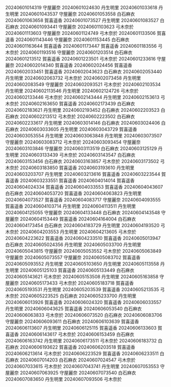 20240601014319 守屋麗奈
20240601024630 丹生明里
20240601033618 丹生明里
20240601043537 守屋麗奈
20240601053558 白石麻衣
20240601063658 賀喜遥香
20240601073527 丹生明里
20240601083527 白石麻衣
20240601093441 守屋麗奈
20240601103623 弓木奈於
20240601113603 守屋麗奈
20240601124749 弓木奈於
20240601133506 賀喜遥香
20240601143446 守屋麗奈
20240601153445 白石麻衣
20240601163644 賀喜遥香
20240601173447 賀喜遥香
20240601183556 弓木奈於
20240601193516 守屋麗奈
20240601203514 白石麻衣
20240601213512 賀喜遥香
20240601223501 弓木奈於
20240601233616 守屋麗奈
20240602014340 賀喜遥香
20240602024456 賀喜遥香
20240602033451 賀喜遥香
20240602043623 白石麻衣
20240602053440 丹生明里
20240602063732 弓木奈於
20240602073458 丹生明里
20240602083549 守屋麗奈
20240602093521 弓木奈於
20240602103534 丹生明里
20240602113546 丹生明里
20240602124726 弓木奈於
20240602133446 弓木奈於
20240602143444 丹生明里
20240602153613 弓木奈於
20240602163650 賀喜遥香
20240602173439 白石麻衣
20240602183621 丹生明里
20240602193452 白石麻衣
20240602203523 白石麻衣
20240602213512 弓木奈於
20240602223502 白石麻衣
20240602233617 丹生明里
20240603014146 白石麻衣
20240603024406 白石麻衣
20240603033605 丹生明里
20240603043729 賀喜遥香
20240603053554 丹生明里
20240603063848 丹生明里
20240603073507 守屋麗奈
20240603083712 弓木奈於
20240603093454 守屋麗奈
20240603103846 守屋麗奈
20240603113519 白石麻衣
20240603125129 丹生明里
20240603133439 弓木奈於
20240603143547 白石麻衣
20240603153456 白石麻衣
20240603163857 弓木奈於
20240603173502 弓木奈於
20240603183850 賀喜遥香
20240603193610 丹生明里
20240603203707 丹生明里
20240603213616 賀喜遥香
20240603223544 賀喜遥香
20240603233551 賀喜遥香
20240604014014 賀喜遥香
20240604024334 賀喜遥香
20240604033553 賀喜遥香
20240604043607 白石麻衣
20240604053720 賀喜遥香
20240604063823 丹生明里
20240604073527 賀喜遥香
20240604083717 守屋麗奈
20240604093555 賀喜遥香
20240604103714 丹生明里
20240604113511 丹生明里
20240604125055 守屋麗奈
20240604133448 白石麻衣
20240604143548 守屋麗奈
20240604153449 賀喜遥香
20240604164004 白石麻衣
20240604173454 白石麻衣
20240604183729 丹生明里
20240604193520 弓木奈於
20240604203553 丹生明里
20240604213605 弓木奈於
20240604223622 賀喜遥香
20240604233510 賀喜遥香
20240605013947 白石麻衣
20240605024356 丹生明里
20240605033700 丹生明里
20240605043815 守屋麗奈
20240605053552 弓木奈於
20240605063849 守屋麗奈
20240605073557 守屋麗奈
20240605083702 賀喜遥香
20240605093552 丹生明里
20240605103650 丹生明里
20240605113558 丹生明里
20240605125103 賀喜遥香
20240605133449 白石麻衣
20240605143621 弓木奈於
20240605153508 丹生明里
20240605163858 守屋麗奈
20240605173433 弓木奈於
20240605183718 賀喜遥香
20240605193531 丹生明里
20240605203539 賀喜遥香
20240605213535 弓木奈於
20240605223525 白石麻衣
20240605233700 丹生明里
20240606013926 賀喜遥香
20240606024320 賀喜遥香
20240606033557 丹生明里
20240606043625 賀喜遥香
20240606053540 白石麻衣
20240606063833 弓木奈於
20240606073520 白石麻衣
20240606083706 守屋麗奈
20240606093611 白石麻衣
20240606103639 賀喜遥香
20240606113607 丹生明里
20240606125115 賀喜遥香
20240606133603 賀喜遥香
20240606143617 弓木奈於
20240606153459 白石麻衣
20240606163742 丹生明里
20240606173511 弓木奈於
20240606183732 白石麻衣
20240606193622 賀喜遥香
20240606203518 賀喜遥香
20240606213614 弓木奈於
20240606223529 賀喜遥香
20240606233511 白石麻衣
20240607014203 白石麻衣
20240607024547 弓木奈於
20240607033615 弓木奈於
20240607043741 丹生明里
20240607053553 守屋麗奈
20240607063925 守屋麗奈
20240607073540 白石麻衣
20240607083650 丹生明里
20240607093506 弓木奈於
